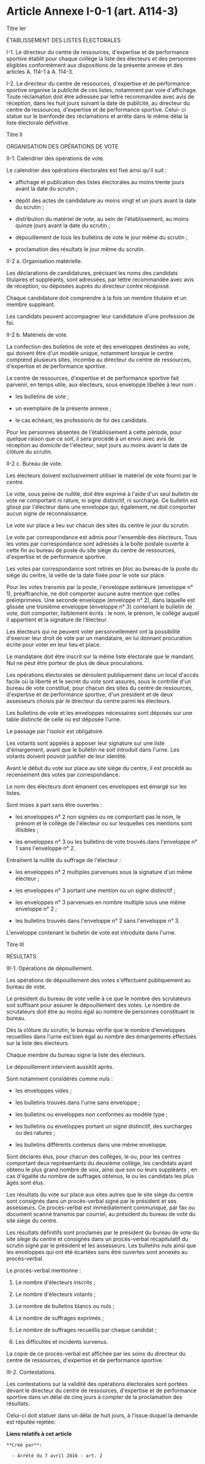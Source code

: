 # Article Annexe I-0-1 (art. A114-3)

Titre Ier 

ÉTABLISSEMENT DES LISTES ÉLECTORALES 

I-1. Le directeur du centre de ressources, d'expertise et de performance sportive établit pour chaque collège la liste des
électeurs et des personnes éligibles conformément aux dispositions de la présente annexe et des articles A. 114-1 à A.
114-3. 

I-2. Le directeur du centre de ressources, d'expertise et de performance sportive organise la publicité de ces listes,
notamment par voie d'affichage. Toute réclamation doit être adressée par lettre recommandée avec avis de réception, dans les
huit jours suivant la date de publicité, au directeur du centre de ressources, d'expertise et de performance sportive. Celui-
ci statue sur le bienfondé des réclamations et arrête dans le même délai la liste électorale définitive. 

Titre II 

ORGANISATION DES OPÉRATIONS DE VOTE 

II-1. Calendrier des opérations de vote. 

Le calendrier des opérations électorales est fixé ainsi qu'il suit : 

- affichage et publication des listes électorales au moins trente jours avant la date du scrutin ; 

- dépôt des actes de candidature au moins vingt et un jours avant la date du scrutin ; 

- distribution du matériel de vote, au sein de l'établissement, au moins quinze jours avant la date du scrutin ; 

- dépouillement de tous les bulletins de vote le jour même du scrutin ; 

- proclamation des résultats le jour même du scrutin. 

II-2 a. Organisation matérielle. 

Les déclarations de candidatures, précisant les noms des candidats titulaires et suppléants, sont adressées, par lettre
recommandée avec avis de réception, ou déposées auprès du directeur contre récépissé. 

Chaque candidature doit comprendre à la fois un membre titulaire et un membre suppléant. 

Les candidats peuvent accompagner leur candidature d'une profession de foi. 

II-2 b. Matériels de vote. 

La confection des bulletins de vote et des enveloppes destinées au vote, qui doivent être d'un modèle unique, notamment
lorsque le centre comprend plusieurs sites, incombe au directeur du centre de ressources, d'expertise et de performance
sportive. 

Le centre de ressources, d'expertise et de performance sportive fait parvenir, en temps utile, aux électeurs, sous enveloppe
libellée à leur nom : 

- les bulletins de vote ; 

- un exemplaire de la présente annexe ; 

- le cas échéant, les professions de foi des candidats. 

Pour les personnes absentes de l'établissement à cette période, pour quelque raison que ce soit, il sera procédé à un envoi
avec avis de réception au domicile de l'électeur, sept jours au moins avant la date de clôture du scrutin. 

II-2 c. Bureau de vote. 

Les électeurs doivent exclusivement utiliser le matériel de vote fourni par le centre. 

Le vote, sous peine de nullité, doit être exprimé à l'aide d'un seul bulletin de vote ne comportant ni rature, ni signe
distinctif, ni surcharge. Ce bulletin est glissé par l'électeur dans une enveloppe qui, également, ne doit comporter aucun
signe de reconnaissance. 

Le vote sur place a lieu sur chacun des sites du centre le jour du scrutin. 

Le vote par correspondance est admis pour l'ensemble des électeurs. Tous les votes par correspondance sont adressés à la
boîte postale ouverte à cette fin au bureau de poste du site siège du centre de ressources, d'expertise et de performance
sportive. 

Les votes par correspondance sont retirés en bloc au bureau de la poste du siège du centre, la veille de la date fixée pour
le vote sur place. 

Pour les votes transmis par la poste, l'enveloppe extérieure (enveloppe n° 1), préaffranchie, ne doit comporter aucune autre
mention que celles préimprimées. Une seconde enveloppe (enveloppe n° 2), dans laquelle est glissée une troisième enveloppe
(enveloppe n° 3) contenant le bulletin de vote, doit comporter, lisiblement écrits : le nom, le prénom, le collège auquel il
appartient et la signature de l'électeur. 

Les électeurs qui ne peuvent voter personnellement ont la possibilité d'exercer leur droit de vote par un mandataire, en lui
donnant procuration écrite pour voter en leur lieu et place. 

Le mandataire doit être inscrit sur la même liste électorale que le mandant. Nul ne peut être porteur de plus de deux
procurations. 

Les opérations électorales se déroulent publiquement dans un local d'accès facile où la liberté et le secret du vote sont
assurés, sous le contrôle d'un bureau de vote constitué, pour chacun des sites du centre de ressources, d'expertise et de
performance sportive, d'un président et de deux assesseurs choisis par le directeur du centre parmi les électeurs. 

Les bulletins de vote et les enveloppes nécessaires sont déposés sur une table distincte de celle où est déposée l'urne. 

Le passage par l'isoloir est obligatoire. 

Les votants sont appelés à apposer leur signature sur une liste d'émargement, avant que le bulletin ne soit introduit dans
l'urne. Les votants doivent pouvoir justifier de leur identité. 

Avant le début du vote sur place au site siège du centre, il est procédé au recensement des votes par correspondance. 

Le nom des électeurs dont émanent ces enveloppes est émargé sur les listes. 

Sont mises à part sans être ouvertes : 

- les enveloppes n° 2 non signées ou ne comportant pas le nom, le prénom et le collège de l'électeur ou sur lesquelles ces
mentions sont illisibles ; 

- les enveloppes n° 3 ou les bulletins de vote trouvés dans l'enveloppe n° 1 sans l'enveloppe n° 2. 

Entraînent la nullité du suffrage de l'électeur : 

- les enveloppes n° 2 multiples parvenues sous la signature d'un même électeur ; 

- les enveloppes n° 3 portant une mention ou un signe distinctif ; 

- les enveloppes n° 3 parvenues en nombre multiple sous une même enveloppe n° 2 ; 

- les bulletins trouvés dans l'enveloppe n° 2 sans l'enveloppe n° 3. 

L'enveloppe contenant le bulletin de vote est introduite dans l'urne. 

Titre III 

RÉSULTATS 

III-1. Opérations de dépouillement. 

Les opérations de dépouillement des votes s'effectuent publiquement au bureau de vote. 

Le président du bureau de vote veille à ce que le nombre des scrutateurs soit suffisant pour assurer le dépouillement des
votes. Le nombre de scrutateurs doit être au moins égal au nombre de personnes constituant le bureau. 

Dès la clôture du scrutin, le bureau vérifie que le nombre d'enveloppes recueillies dans l'urne est bien égal au nombre des
émargements effectués sur la liste des électeurs. 

Chaque membre du bureau signe la liste des électeurs. 

Le dépouillement intervient aussitôt après. 

Sont notamment considérés comme nuls : 

- les enveloppes vides ; 

- les bulletins trouvés dans l'urne sans enveloppe ; 

- les bulletins ou enveloppes non conformes au modèle type ; 

- les bulletins ou enveloppes portant un signe distinctif, des surcharges ou des ratures ; 

- les bulletins différents contenus dans une même enveloppe. 

Sont déclarés élus, pour chacun des collèges, le ou, pour les centres comportant deux représentants du deuxième collège, les
candidats ayant obtenu le plus grand nombre de voix, ainsi que son ou leurs suppléants ; en cas d'égalité du nombre de
suffrages obtenus, le ou les candidats les plus âgés sont élus. 

Les résultats du vote sur place aux sites autres que le site siège du centre sont consignés dans un procès-verbal signé par
le président et ses assesseurs. Ce procès-verbal est immédiatement communiqué, par fax ou document scanné transmis par
courriel, au président du bureau de vote du site siège du centre. 

Les résultats définitifs sont proclamés par le président du bureau de vote du site siège du centre et consignés dans un
procès-verbal récapitulatif du scrutin signé par le président et les assesseurs. Les bulletins nuls ainsi que les enveloppes
qui ont été écartées sans être ouvertes sont annexés au procès-verbal. 

Le procès-verbal mentionne : 

1. Le nombre d'électeurs inscrits ; 

2. Le nombre d'électeurs votants ; 

3. Le nombre de bulletins blancs ou nuls ; 

4. Le nombre de suffrages exprimés ; 

5. Le nombre de suffrages recueillis par chaque candidat ; 

6. Les difficultés et incidents survenus. 

La copie de ce procès-verbal est affichée par les soins du directeur du centre de ressources, d'expertise et de performance
sportive. 

III-2. Contestations. 

Les contestations sur la validité des opérations électorales sont portées devant le directeur du centre de ressources,
d'expertise et de performance sportive dans un délai de cinq jours à compter de la proclamation des résultats. 

Celui-ci doit statuer dans un délai de huit jours, à l'issue duquel la demande est réputée rejetée.

**Liens relatifs à cet article**

	**Créé par**:

	  - Arrêté du 7 avril 2016 - art. 2
